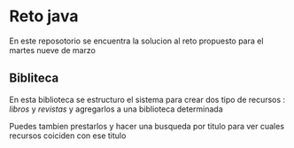 # Reto java

En este reposotorio se encuentra la solucion al reto propuesto para el martes nueve de marzo 

## Bibliteca

En esta biblioteca se estructuro el sistema para crear dos tipo de recursos : *libros* y *revistas* y agregarlos a una biblioteca determinada

Puedes  tambien prestarlos y hacer una busqueda por titulo para ver cuales recursos coiciden con ese titulo